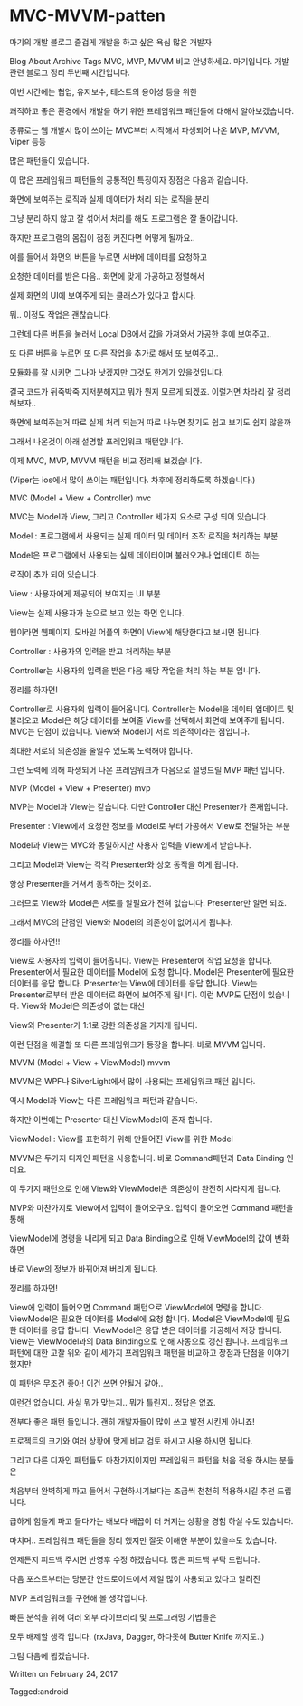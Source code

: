 # MVC-MVVM-patten


마기의 개발 블로그
즐겁게 개발을 하고 싶은 욕심 많은 개발자

Blog About Archive Tags
MVC, MVP, MVVM 비교
안녕하세요. 마기입니다. 개발 관련 블로그 정리 두번째 시간입니다.

이번 시간에는 협업, 유지보수, 테스트의 용이성 등을 위한

쾌적하고 좋은 환경에서 개발을 하기 위한 프레임워크 패턴들에 대해서 알아보겠습니다.

종류로는 웹 개발시 많이 쓰이는 MVC부터 시작해서 파생되어 나온 MVP, MVVM, Viper 등등

많은 패턴들이 있습니다.

이 많은 프레임워크 패턴들의 공통적인 특징이자 장점은 다음과 같습니다.

화면에 보여주는 로직과 실제 데이터가 처리 되는 로직을 분리

그냥 분리 하지 않고 잘 섞어서 처리를 해도 프로그램은 잘 돌아갑니다.

하지만 프로그램의 몸집이 점점 커진다면 어떻게 될까요..

예를 들어서 화면의 버튼을 누르면 서버에 데이터를 요청하고

요청한 데이터를 받은 다음.. 화면에 맞게 가공하고 정렬해서

실제 화면의 UI에 보여주게 되는 클래스가 있다고 합시다.

뭐.. 이정도 작업은 괜찮습니다.

그런데 다른 버튼을 눌러서 Local DB에서 값을 가져와서 가공한 후에 보여주고..

또 다른 버튼을 누르면 또 다른 작업을 추가로 해서 또 보여주고..

모듈화를 잘 시키면 그나마 낫겠지만 그것도 한계가 있을것입니다.

결국 코드가 뒤죽박죽 지저분해지고 뭐가 뭔지 모르게 되겠죠.
이럴거면 차라리 잘 정리해보자..

화면에 보여주는거 따로 실제 처리 되는거 따로 나누면 찾기도 쉽고 보기도 쉽지 않을까

그래서 나온것이 아래 설명할 프레임워크 패턴입니다.

이제 MVC, MVP, MVVM 패턴을 비교 정리해 보겠습니다.

(Viper는 ios에서 많이 쓰이는 패턴입니다. 차후에 정리하도록 하겠습니다.)

MVC (Model + View + Controller)
mvc 

MVC는 Model과 View, 그리고 Controller 세가지 요소로 구성 되어 있습니다.

Model : 프로그램에서 사용되는 실제 데이터 및 데이터 조작 로직을 처리하는 부분

Model은 프로그램에서 사용되는 실제 데이터이며 불러오거나 업데이트 하는

로직이 추가 되어 있습니다.

View : 사용자에게 제공되어 보여지는 UI 부분

View는 실제 사용자가 눈으로 보고 있는 화면 입니다.

웹이라면 웹페이지, 모바일 어플의 화면이 View에 해당한다고 보시면 됩니다.

Controller : 사용자의 입력을 받고 처리하는 부분

Controller는 사용자의 입력을 받은 다음 해당 작업을 처리 하는 부분 입니다.

정리를 하자면!

Controller로 사용자의 입력이 들어옵니다.
Controller는 Model을 데이터 업데이트 및 불러오고
Model은 해당 데이터를 보여줄 View를 선택해서 화면에 보여주게 됩니다.
MVC는 단점이 있습니다. View와 Model이 서로 의존적이라는 점입니다.

최대한 서로의 의존성을 줄일수 있도록 노력해야 합니다.

그런 노력에 의해 파생되어 나온 프레임워크가 다음으로 설명드릴 MVP 패턴 입니다.

MVP (Model + View + Presenter)
mvp

MVP는 Model과 View는 같습니다. 다만 Controller 대신 Presenter가 존재합니다.

Presenter : View에서 요청한 정보를 Model로 부터 가공해서 View로 전달하는 부분

Model과 View는 MVC와 동일하지만 사용자 입력을 View에서 받습니다.

그리고 Model과 View는 각각 Presenter와 상호 동작을 하게 됩니다.

항상 Presenter을 거쳐서 동작하는 것이죠.

그러므로 View와 Model은 서로를 알필요가 전혀 없습니다. Presenter만 알면 되죠.

그래서 MVC의 단점인 View와 Model의 의존성이 없어지게 됩니다.

정리를 하자면!!

View로 사용자의 입력이 들어옵니다.
View는 Presenter에 작업 요청을 합니다.
Presenter에서 필요한 데이터를 Model에 요청 합니다.
Model은 Presenter에 필요한 데이터를 응답 합니다.
Presenter는 View에 데이터를 응답 합니다.
View는 Presenter로부터 받은 데이터로 화면에 보여주게 됩니다.
이런 MVP도 단점이 있습니다. View와 Model은 의존성이 없는 대신

View와 Presenter가 1:1로 강한 의존성을 가지게 됩니다.

이런 단점을 해결할 또 다른 프레임워크가 등장을 합니다. 바로 MVVM 입니다.

MVVM (Model + View + ViewModel)
mvvm

MVVM은 WPF나 SilverLight에서 많이 사용되는 프레임워크 패턴 입니다.

역시 Model과 View는 다른 프레임워크 패턴과 같습니다.

하지만 이번에는 Presenter 대신 ViewModel이 존재 합니다.

ViewModel : View를 표현하기 위해 만들어진 View를 위한 Model

MVVM은 두가지 디자인 패턴을 사용합니다. 바로 Command패턴과 Data Binding 인데요.

이 두가지 패턴으로 인해 View와 ViewModel은 의존성이 완전히 사라지게 됩니다.

MVP와 마찬가지로 View에서 입력이 들어오구요. 입력이 들어오면 Command 패턴을 통해

ViewModel에 명령을 내리게 되고 Data Binding으로 인해 ViewModel의 값이 변화하면

바로 View의 정보가 바뀌어져 버리게 됩니다.

정리를 하자면!

View에 입력이 들어오면 Command 패턴으로 ViewModel에 명령을 합니다.
ViewModel은 필요한 데이터를 Model에 요청 합니다.
Model은 ViewModel에 필요한 데이터를 응답 합니다.
ViewModel은 응답 받은 데이터를 가공해서 저장 합니다.
View는 ViewModel과의 Data Binding으로 인해 자동으로 갱신 됩니다.
프레임워크 패턴에 대한 고찰
위와 같이 세가지 프레임워크 패턴을 비교하고 장점과 단점을 이야기 했지만

이 패턴은 무조건 좋아! 이건 쓰면 안될거 같아..

이런건 없습니다. 사실 뭐가 맞는지.. 뭐가 틀린지.. 정답은 없죠.

전부다 좋은 패턴 들입니다. 괜히 개발자들이 많이 쓰고 발전 시킨게 아니죠!

프로젝트의 크기와 여러 상황에 맞게 비교 검토 하시고 사용 하시면 됩니다.

그리고 다른 디자인 패턴들도 마찬가지이지만 프레임워크 패턴을 처음 적용 하시는 분들은

처음부터 완벽하게 파고 들어서 구현하시기보다는 조금씩 천천히 적용하시길 추천 드립니다.

급하게 힘들게 파고 들다가는 배보다 배꼽이 더 커지는 상황을 경험 하실 수도 있습니다.

마치며..
프레임워크 패턴들을 정리 했지만 잘못 이해한 부분이 있을수도 있습니다.

언제든지 피드백 주시면 반영후 수정 하겠습니다. 많은 피드백 부탁 드립니다.

다음 포스트부터는 당분간 안드로이드에서 제일 많이 사용되고 있다고 알려진

MVP 프레임워크를 구현해 볼 생각입니다.

빠른 분석을 위해 여러 외부 라이브러리 및 프로그래밍 기법들은

모두 배제할 생각 입니다. (rxJava, Dagger, 하다못해 Butter Knife 까지도..)

그럼 다음에 뵙겠습니다.

Written on February 24, 2017

Tagged:android


 
